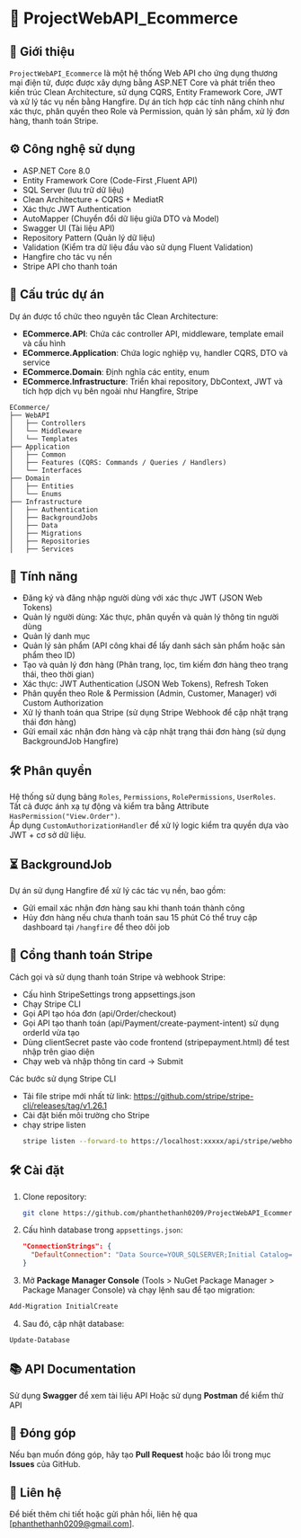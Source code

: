 # 🛒 ProjectWebAPI_Ecommerce

## 📜 Giới thiệu

`ProjectWebAPI_Ecommerce` là một hệ thống Web API cho ứng dụng thương mại điện tử, được được xây dựng bằng ASP.NET Core và phát triển theo kiến trúc Clean Architecture, sử dụng CQRS, Entity Framework Core, JWT và xử lý tác vụ nền bằng Hangfire. Dự án tích hợp các tính năng chính như xác thực, phân quyền theo Role và Permission, quản lý sản phẩm, xử lý đơn hàng, thanh toán Stripe.

## ⚙️ Công nghệ sử dụng

- ASP.NET Core 8.0
- Entity Framework Core (Code-First ,Fluent API)
- SQL Server (lưu trữ dữ liệu)
- Clean Architecture + CQRS + MediatR
- Xác thực JWT Authentication
- AutoMapper (Chuyển đổi dữ liệu giữa DTO và Model)
- Swagger UI (Tài liệu API)
- Repository Pattern (Quản lý dữ liệu)
- Validation (Kiểm tra dữ liệu đầu vào sử dụng Fluent Validation)
- Hangfire cho tác vụ nền
- Stripe API cho thanh toán

## 📂 Cấu trúc dự án

Dự án được tổ chức theo nguyên tắc Clean Architecture:
- **ECommerce.API**: Chứa các controller API, middleware, template email và cấu hình
- **ECommerce.Application**: Chứa logic nghiệp vụ, handler CQRS, DTO và service
- **ECommerce.Domain**: Định nghĩa các entity, enum
- **ECommerce.Infrastructure**: Triển khai repository, DbContext, JWT và tích hợp dịch vụ bên ngoài như Hangfire, Stripe

```
ECommerce/
├── WebAPI
│   ├── Controllers
│   └── Middleware
│   └── Templates
├── Application
│   ├── Common
│   ├── Features (CQRS: Commands / Queries / Handlers)
│   └── Interfaces
├── Domain
│   ├── Entities
│   └── Enums
├── Infrastructure
│   ├── Authentication
│   ├── BackgroundJobs
│   ├── Data
│   ├── Migrations
│   ├── Repositories
│   ├── Services
```

## 🚀 Tính năng

- Đăng ký và đăng nhập người dùng với xác thực JWT (JSON Web Tokens)
- Quản lý người dùng: Xác thực, phân quyền và quản lý thông tin người dùng
- Quản lý danh mục 
- Quản lý sản phẩm (API công khai để lấy danh sách sản phẩm hoặc sản phẩm theo ID)
- Tạo và quản lý đơn hàng (Phân trang, lọc, tìm kiếm đơn hàng theo trạng thái, theo thời gian)
- Xác thực: JWT Authentication (JSON Web Tokens), Refresh Token
- Phân quyền theo Role & Permission (Admin, Customer, Manager) với Custom Authorization
- Xử lý thanh toán qua Stripe (sử dụng Stripe Webhook để cập nhật trạng thái đơn hàng)
- Gửi email xác nhận đơn hàng và cập nhật trạng thái đơn hàng (sử dụng BackgroundJob Hangfire)

## 🛠️ Phân quyền

Hệ thống sử dụng bảng `Roles`, `Permissions`, `RolePermissions`, `UserRoles`.  
Tất cả được ánh xạ tự động và kiểm tra bằng Attribute `HasPermission("View.Order")`.  
Áp dụng `CustomAuthorizationHandler` để xử lý logic kiểm tra quyền dựa vào JWT + cơ sở dữ liệu.

## ⏳ BackgroundJob

Dự án sử dụng Hangfire để xử lý các tác vụ nền, bao gồm:
- Gửi email xác nhận đơn hàng sau khi thanh toán thành công
- Hủy đơn hàng nếu chưa thanh toán sau 15 phút
Có thể truy cập dashboard tại `/hangfire` để theo dõi job

## 🔄 Cổng thanh toán Stripe

Cách gọi và sử dụng thanh toán Stripe và webhook Stripe:
- Cấu hình StripeSettings trong appsettings.json
- Chạy Stripe CLI
- Gọi API tạo hóa đơn (api/Order/checkout)
- Gọi API tạo thanh toán (api/Payment/create-payment-intent) sử dụng orderId vừa tạo
- Dùng clientSecret paste vào code frontend (stripepayment.html) để test nhập trên giao diện
- Chạy web và nhập thông tin card -> Submit

Các bước sử dụng Stripe CLI
- Tải file stripe mới nhất từ link: https://github.com/stripe/stripe-cli/releases/tag/v1.26.1
- Cài đặt biến môi trường cho Stripe
- chạy stripe listen
  ```bash
  stripe listen --forward-to https://localhost:xxxxx/api/stripe/webhook
  ```
## 🛠️ Cài đặt

1. Clone repository:
   ```bash
   git clone https://github.com/phanthethanh0209/ProjectWebAPI_Ecommerce.git
   ```
2. Cấu hình database trong `appsettings.json`:
   ```json
   "ConnectionStrings": {
     "DefaultConnection": "Data Source=YOUR_SQLSERVER;Initial Catalog=ECommerceDB;User=YOUR_USER;Password=YOUR_PASSWORD;"
   }
   ```

3. Mở **Package Manager Console** (Tools > NuGet Package Manager > Package Manager Console) và chạy lệnh sau để tạo migration:
```powershell
Add-Migration InitialCreate
```
4. Sau đó, cập nhật database:
```powershell
Update-Database
```

## 📚 API Documentation

Sử dụng **Swagger** để xem tài liệu API
Hoặc sử dụng **Postman** để kiểm thử API

## 🤝 Đóng góp

Nếu bạn muốn đóng góp, hãy tạo **Pull Request** hoặc báo lỗi trong mục **Issues** của GitHub.

## 📩 Liên hệ
Để biết thêm chi tiết hoặc gửi phản hồi, liên hệ qua [phanthethanh0209@gmail.com].
